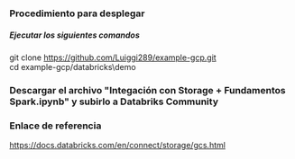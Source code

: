 ### Procedimiento para desplegar 

##### Ejecutar los siguientes comandos 

git clone https://github.com/Luiggi289/example-gcp.git  <br />
cd example-gcp/databricks\demo
### Descargar el archivo  "Integación con Storage + Fundamentos Spark.ipynb" y subirlo a Databriks Community


### Enlace de referencia
https://docs.databricks.com/en/connect/storage/gcs.html